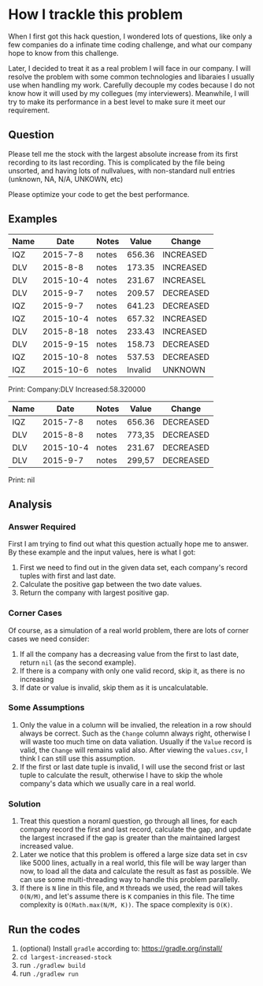 # How I trackle this problem

When I first got this hack question, I wondered lots of questions, like only a few companies do a infinate time coding challenge, and what our company hope to know from this challenge.

Later, I decided to treat it as a real problem I will face in our company. I will resolve the problem with some common technologies and libaraies I usually use when handling my work. Carefully decouple my codes because I do not know how it will used by my collegues (my interviewers). Meanwhile, I will try to make its performance in a best level to make sure it meet our requirement.

## Question

Please tell me the stock with the largest absolute increase from its first recording to its last recording. This is complicated by the file being unsorted, and having lots of nullvalues, with non-standard null entries (unknown, NA, N/A, UNKOWN, etc)

Please optimize your code to get the best performance.

## Examples

| Name | Date | Notes | Value | Change |
| --- | --- | --- | --- |--- |
| IQZ | 2015-7-8 | notes | 656.36 | INCREASED |
| DLV | 2015-8-8 | notes | 173.35 | INCREASED |
| DLV | 2015-10-4 | notes | 231.67 | INCREASEL |
| DLV | 2015-9-7 | notes | 209.57 | DECREASED |
| IQZ | 2015-9-7 | notes | 641.23 | DECREASED |
| IQZ | 2015-10-4 | notes | 657.32 | INCREASED |
| DLV | 2015-8-18 | notes | 233.43 | INCREASED |
| DLV | 2015-9-15 | notes | 158.73 | DECREASED |
| IQZ | 2015-10-8 | notes | 537.53 | DECREASED |
| IQZ | 2015-10-6 | notes | Invalid | UNKNOWN |

Print: Company:DLV Increased:58.320000

| Name | Date | Notes | Value | Change |
| --- | --- | --- | --- |--- |
| IQZ | 2015-7-8 | notes | 656.36 | DECREASED |
| DLV | 2015-8-8 | notes | 773,35 | DECREASED |
| DLV | 2015-10-4 | notes | 231.67 | DECREASED |
| DLV | 2015-9-7 | notes | 299,57 | DECREASED |

Print: nil

## Analysis

### Answer Required

First I am trying to find out what this question actually hope me to answer. By these example and the input values, here is what I got:

1. First we need to find out in the given data set, each company's record tuples with first and last date.
2. Calculate the positive gap between the two date values.
3. Return the company with largest positive gap.

### Corner Cases

Of course, as a simulation of a real world problem, there are lots of corner cases we need consider:

1. If all the company has a decreasing value from the first to last date, return `nil` (as the second example).
2. If there is a company with only one valid record, skip it, as there is no increasing
3. If date or value is invalid, skip them as it is uncalculatable.

### Some Assumptions

1. Only the value in a column will be invalied, the releation in a row should always be correct. Such as the `Change` column always right, otherwise I will waste too much time on data valiation. Usually if the `Value` record is valid, the `Change` will remains valid also. After viewing the `values.csv`, I think I can still use this assumption.
2. If the first or last date tuple is invalid, I will use the second frist or last tuple to calculate the result, otherwise I have to skip the whole company's data which we usually care in a real world.

### Solution

1. Treat this question a noraml question, go through all lines, for each company record the first and last record, calculate the gap, and update the largest incrased if the gap is greater than the maintained largest increased value.
2. Later we notice that this problem is offered a large size data set in csv like 5000 lines, actually in a real world, this file will be way larger than now, to load all the data and calculate the result as fast as possible. We can use some multi-threading way to handle this problem parallelly.
3. If there is `N` line in this file, and `M` threads we used, the read will takes `O(N/M)`, and let's assume there is `K` companies in this file. The time complexity is `O(Math.max(N/M, K))`. The space complexity is `O(K)`.

## Run the codes

1. (optional) Install `gradle` according to: https://gradle.org/install/
2. `cd largest-increased-stock`
3. run `./gradlew build`
4. run `./gradlew run`
